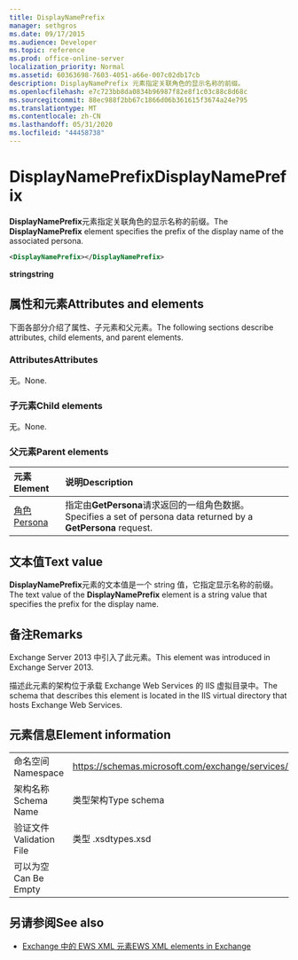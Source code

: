 ```yaml
---
title: DisplayNamePrefix
manager: sethgros
ms.date: 09/17/2015
ms.audience: Developer
ms.topic: reference
ms.prod: office-online-server
localization_priority: Normal
ms.assetid: 60363698-7603-4051-a66e-007c02db17cb
description: DisplayNamePrefix 元素指定关联角色的显示名称的前缀。
ms.openlocfilehash: e7c723bb8da0834b96987f82e8f1c03c88c8d68c
ms.sourcegitcommit: 88ec988f2bb67c1866d06b361615f3674a24e795
ms.translationtype: MT
ms.contentlocale: zh-CN
ms.lasthandoff: 05/31/2020
ms.locfileid: "44458738"
---
```

# <a name="displaynameprefix"></a><span data-ttu-id="a4653-103">DisplayNamePrefix</span><span class="sxs-lookup"><span data-stu-id="a4653-103">DisplayNamePrefix</span></span>

<span data-ttu-id="a4653-104">**DisplayNamePrefix**元素指定关联角色的显示名称的前缀。</span><span class="sxs-lookup"><span data-stu-id="a4653-104">The **DisplayNamePrefix** element specifies the prefix of the display name of the associated persona.</span></span> 
  
```xml
<DisplayNamePrefix></DisplayNamePrefix>
```

 <span data-ttu-id="a4653-105">**string**</span><span class="sxs-lookup"><span data-stu-id="a4653-105">**string**</span></span>
## <a name="attributes-and-elements"></a><span data-ttu-id="a4653-106">属性和元素</span><span class="sxs-lookup"><span data-stu-id="a4653-106">Attributes and elements</span></span>

<span data-ttu-id="a4653-107">下面各部分介绍了属性、子元素和父元素。</span><span class="sxs-lookup"><span data-stu-id="a4653-107">The following sections describe attributes, child elements, and parent elements.</span></span>
  
### <a name="attributes"></a><span data-ttu-id="a4653-108">Attributes</span><span class="sxs-lookup"><span data-stu-id="a4653-108">Attributes</span></span>

<span data-ttu-id="a4653-109">无。</span><span class="sxs-lookup"><span data-stu-id="a4653-109">None.</span></span>
  
### <a name="child-elements"></a><span data-ttu-id="a4653-110">子元素</span><span class="sxs-lookup"><span data-stu-id="a4653-110">Child elements</span></span>

<span data-ttu-id="a4653-111">无。</span><span class="sxs-lookup"><span data-stu-id="a4653-111">None.</span></span>
  
### <a name="parent-elements"></a><span data-ttu-id="a4653-112">父元素</span><span class="sxs-lookup"><span data-stu-id="a4653-112">Parent elements</span></span>

|<span data-ttu-id="a4653-113">**元素**</span><span class="sxs-lookup"><span data-stu-id="a4653-113">**Element**</span></span>|<span data-ttu-id="a4653-114">**说明**</span><span class="sxs-lookup"><span data-stu-id="a4653-114">**Description**</span></span>|
|:-----|:-----|
|[<span data-ttu-id="a4653-115">角色</span><span class="sxs-lookup"><span data-stu-id="a4653-115">Persona</span></span>](persona.md) <br/> |<span data-ttu-id="a4653-116">指定由**GetPersona**请求返回的一组角色数据。</span><span class="sxs-lookup"><span data-stu-id="a4653-116">Specifies a set of persona data returned by a **GetPersona** request.</span></span>  <br/> |
   
## <a name="text-value"></a><span data-ttu-id="a4653-117">文本值</span><span class="sxs-lookup"><span data-stu-id="a4653-117">Text value</span></span>

<span data-ttu-id="a4653-118">**DisplayNamePrefix**元素的文本值是一个 string 值，它指定显示名称的前缀。</span><span class="sxs-lookup"><span data-stu-id="a4653-118">The text value of the **DisplayNamePrefix** element is a string value that specifies the prefix for the display name.</span></span> 
  
## <a name="remarks"></a><span data-ttu-id="a4653-119">备注</span><span class="sxs-lookup"><span data-stu-id="a4653-119">Remarks</span></span>

<span data-ttu-id="a4653-120">Exchange Server 2013 中引入了此元素。</span><span class="sxs-lookup"><span data-stu-id="a4653-120">This element was introduced in Exchange Server 2013.</span></span>
  
<span data-ttu-id="a4653-121">描述此元素的架构位于承载 Exchange Web Services 的 IIS 虚拟目录中。</span><span class="sxs-lookup"><span data-stu-id="a4653-121">The schema that describes this element is located in the IIS virtual directory that hosts Exchange Web Services.</span></span>
  
## <a name="element-information"></a><span data-ttu-id="a4653-122">元素信息</span><span class="sxs-lookup"><span data-stu-id="a4653-122">Element information</span></span>

|||
|:-----|:-----|
|<span data-ttu-id="a4653-123">命名空间</span><span class="sxs-lookup"><span data-stu-id="a4653-123">Namespace</span></span>  <br/> |https://schemas.microsoft.com/exchange/services/2006/types  <br/> |
|<span data-ttu-id="a4653-124">架构名称</span><span class="sxs-lookup"><span data-stu-id="a4653-124">Schema Name</span></span>  <br/> |<span data-ttu-id="a4653-125">类型架构</span><span class="sxs-lookup"><span data-stu-id="a4653-125">Type schema</span></span>  <br/> |
|<span data-ttu-id="a4653-126">验证文件</span><span class="sxs-lookup"><span data-stu-id="a4653-126">Validation File</span></span>  <br/> |<span data-ttu-id="a4653-127">类型 .xsd</span><span class="sxs-lookup"><span data-stu-id="a4653-127">types.xsd</span></span>  <br/> |
|<span data-ttu-id="a4653-128">可以为空</span><span class="sxs-lookup"><span data-stu-id="a4653-128">Can Be Empty</span></span>  <br/> ||
   
## <a name="see-also"></a><span data-ttu-id="a4653-129">另请参阅</span><span class="sxs-lookup"><span data-stu-id="a4653-129">See also</span></span>

- [<span data-ttu-id="a4653-130">Exchange 中的 EWS XML 元素</span><span class="sxs-lookup"><span data-stu-id="a4653-130">EWS XML elements in Exchange</span></span>](ews-xml-elements-in-exchange.md)

